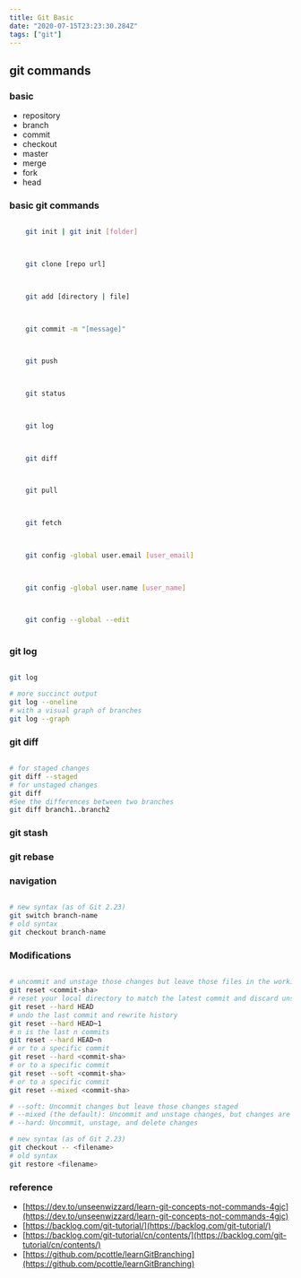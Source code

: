 ```yaml
---
title: Git Basic
date: "2020-07-15T23:23:30.284Z"
tags: ["git"]
---
```


## git commands

### basic

- repository
- branch
- commit
- checkout
- master
- merge
- fork
- head

### basic git commands

```bash

    git init | git init [folder]
    
```

```bash

    git clone [repo url]
    
```

```bash

    git add [directory | file]
    
```

```bash

    git commit -m "[message]"
    
```

```bash

    git push
    
```

```bash

    git status
    
```

```bash

    git log
    
```

```bash

    git diff
    
```

```bash

    git pull
    
```

```bash

    git fetch
    
```

```bash

    git config -global user.email [user_email]
    
```

```bash

    git config -global user.name [user_name]
    
```

```bash

    git config --global --edit
    
```

### git log

```bash

git log

# more succinct output
git log --oneline
# with a visual graph of branches
git log --graph

```

### git diff

```bash

# for staged changes
git diff --staged
# for unstaged changes
git diff
#See the differences between two branches
git diff branch1..branch2

```

### git stash

### git rebase

### navigation

```bash

# new syntax (as of Git 2.23)
git switch branch-name
# old syntax
git checkout branch-name

```

### Modifications

```bash

# uncommit and unstage those changes but leave those files in the working directory.
git reset <commit-sha>
# reset your local directory to match the latest commit and discard unstaged changes
git reset --hard HEAD
# undo the last commit and rewrite history
git reset --hard HEAD~1
# n is the last n commits
git reset --hard HEAD~n
# or to a specific commit
git reset --hard <commit-sha>
# or to a specific commit
git reset --soft <commit-sha>
# or to a specific commit
git reset --mixed <commit-sha>

# --soft: Uncommit changes but leave those changes staged
# --mixed (the default): Uncommit and unstage changes, but changes are left in the working directory
# --hard: Uncommit, unstage, and delete changes

# new syntax (as of Git 2.23)
git checkout -- <filename>
# old syntax
git restore <filename>

```

### reference

- [https://dev.to/unseenwizzard/learn-git-concepts-not-commands-4gjc](https://dev.to/unseenwizzard/learn-git-concepts-not-commands-4gjc)
- [https://backlog.com/git-tutorial/](https://backlog.com/git-tutorial/)
- [https://backlog.com/git-tutorial/cn/contents/](https://backlog.com/git-tutorial/cn/contents/)
- [https://github.com/pcottle/learnGitBranching](https://github.com/pcottle/learnGitBranching)
